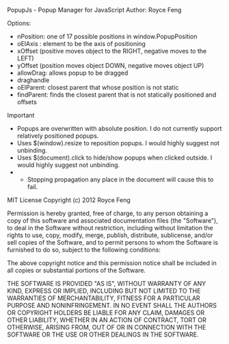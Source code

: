PopupJs - Popup Manager for JavaScript
Author: Royce Feng

Options:

 - nPosition: one of 17 possible positions in window.PopupPosition
 - oElAxis  : element to be the axis of positioning
 - xOffset (positive moves object to the RIGHT, negative moves to the LEFT)
 - yOffset (position moves object DOWN, negative moves object UP)
 - allowDrag: allows popup to be dragged
 - draghandle
 - oElParent: closest parent that whose position is not static
 - findParent: finds the closest parent that is not statically positioned and offsets
 
Important

 - Popups are overwritten with absolute position. I do not currently support relatively positioned popups.
 - Uses $(window).resize to reposition popups. I would highly suggest not unbinding.
 - Uses $(document).click to hide/show popups when clicked outside. I would highly suggest not unbinding.
 - - Stopping propagation any place in the document will cause this to fail.

MIT License
Copyright (c) 2012 Royce Feng

Permission is hereby granted, free of charge, to any person obtaining a copy of this software and associated documentation files (the "Software"), to deal in the Software without restriction, including without limitation the rights to use, copy, modify, merge, publish, distribute, sublicense, and/or sell copies of the Software, and to permit persons to whom the Software is furnished to do so, subject to the following conditions:

The above copyright notice and this permission notice shall be included in all copies or substantial portions of the Software.

THE SOFTWARE IS PROVIDED "AS IS", WITHOUT WARRANTY OF ANY KIND, EXPRESS OR IMPLIED, INCLUDING BUT NOT LIMITED TO THE WARRANTIES OF MERCHANTABILITY, FITNESS FOR A PARTICULAR PURPOSE AND NONINFRINGEMENT. IN NO EVENT SHALL THE AUTHORS OR COPYRIGHT HOLDERS BE LIABLE FOR ANY CLAIM, DAMAGES OR OTHER LIABILITY, WHETHER IN AN ACTION OF CONTRACT, TORT OR OTHERWISE, ARISING FROM, OUT OF OR IN CONNECTION WITH THE SOFTWARE OR THE USE OR OTHER DEALINGS IN THE SOFTWARE.